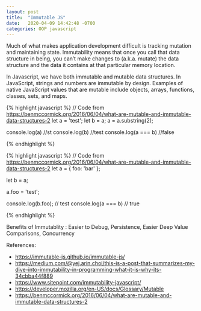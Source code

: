 ```yaml
---
layout: post
title:  "Immutable JS"
date:   2020-04-09 14:42:48 -0700
categories: OOP javascript
---
```


Much of what makes application development difficult is tracking mutation and maintaining state.
Immutability means that once you call that data structure in being, you can’t make changes to (a.k.a. mutate) the data structure and the data it contains at that particular memory location. 

In Javascript, we have both immutable and mutable data structures.
In JavaScript, strings and numbers are immutable by design.
Examples of native JavaScript values that are mutable include objects, arrays, functions, classes, sets, and maps.

{% highlight javascript %}
// Code from https://benmccormick.org/2016/06/04/what-are-mutable-and-immutable-data-structures-2
let a = 'test';
let b = a;
a = a.substring(2);

console.log(a) //st
console.log(b) //test
console.log(a === b) //false

{% endhighlight %}

{% highlight javascript %}
// Code from https://benmccormick.org/2016/06/04/what-are-mutable-and-immutable-data-structures-2
let a = {
    foo: 'bar'
};

let b = a;

a.foo = 'test';

console.log(b.foo); // test
console.log(a === b) // true

{% endhighlight %}

Benefits of Immutablity : Easier to Debug, Persistence, Easier Deep Value Comparisons, Concurrency

References:
- https://immutable-js.github.io/immutable-js/
- https://medium.com/@yej.arin.choi/this-is-a-post-that-summarizes-my-dive-into-immutability-in-programming-what-it-is-why-its-34cbba44f889
- https://www.sitepoint.com/immutability-javascript/
- https://developer.mozilla.org/en-US/docs/Glossary/Mutable
- https://benmccormick.org/2016/06/04/what-are-mutable-and-immutable-data-structures-2